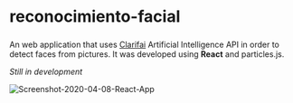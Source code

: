 # reconocimiento-facial

#####
An web application that uses [Clarifai](https://www.clarifai.com/) Artificial Intelligence API in order to detect faces from pictures.
It was developed using **React** and particles.js.

_Still in development_

<img src="https://i.ibb.co/Y74YtHG/Screenshot-2020-04-08-React-App.png" alt="Screenshot-2020-04-08-React-App" border="0">

